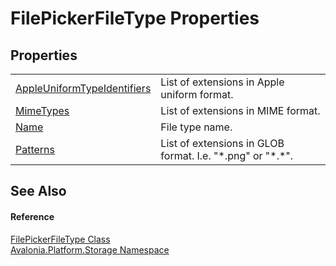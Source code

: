 # FilePickerFileType Properties




## Properties
<table>
<tr>
<td><a href="P_Avalonia_Platform_Storage_FilePickerFileType_AppleUniformTypeIdentifiers">AppleUniformTypeIdentifiers</a></td>
<td>List of extensions in Apple uniform format.</td>
</tr>
<tr>
<td><a href="P_Avalonia_Platform_Storage_FilePickerFileType_MimeTypes">MimeTypes</a></td>
<td>List of extensions in MIME format.</td>
</tr>
<tr>
<td><a href="P_Avalonia_Platform_Storage_FilePickerFileType_Name">Name</a></td>
<td>File type name.</td>
</tr>
<tr>
<td><a href="P_Avalonia_Platform_Storage_FilePickerFileType_Patterns">Patterns</a></td>
<td>List of extensions in GLOB format. I.e. "*.png" or "*.*".</td>
</tr>
</table>

## See Also


#### Reference
<a href="T_Avalonia_Platform_Storage_FilePickerFileType">FilePickerFileType Class</a>  
<a href="N_Avalonia_Platform_Storage">Avalonia.Platform.Storage Namespace</a>  
